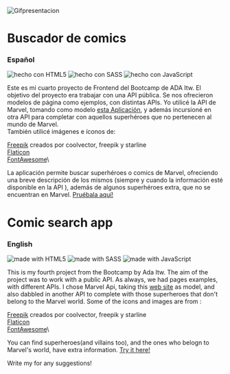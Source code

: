 ![Gifpresentacion](https://media.giphy.com/media/2pT3cHQSJB4tpFTYeX/giphy.gif)


# Buscador de comics

### Español

![hecho con HTML5](https://shields.io/badge/hecho%20con-HTML5-orange?logo=html5&style=plastic)
![hecho con SASS](https://shields.io/badge/hecho%20con-Sass-ff69b4?logo=sass&style=plastic)
![hecho con JavaScript](https://shields.io/badge/hecho%20con-JavaScript-f7df1e?logo=JavaScript&style=plastic)

Este es mi cuarto proyecto de Frontend del Bootcamp de ADA Itw. El objetivo del proyecto era trabajar con una API pública. Se nos ofrecieron modelos de página como ejemplos, con distintas APIs. Yo utilicé la API de Marvel, tomando como modelo [esta Aplicación](https://frontend-proyecto-comics.adaitw.org/), y además incursioné en otra API para completar con aquellos superhéroes que no pertenecen al mundo de Marvel.\
También utilicé imágenes e íconos de:

[Freepik](https://www.freepik.com/vectors/background) creados por coolvector, freepik y starline\
[Flaticon](https://www.flaticon.com/free-icons/superhero)\
[FontAwesome](https://fontawesome.com/)\


La aplicación permite buscar superhéroes o comics de Marvel, ofreciendo una breve descripción de los mismos (siempre y cuando la información esté disponible en la API ), además de algunos superhéroes extra, que no se encuentran en Marvel. 
[Pruébala aquí!](https://celinesco.github.io/buscador_de_comics_2/) 



# Comic search app

### English

![made with HTML5](https://shields.io/badge/hecho%20con-HTML5-orange?logo=html5&style=plastic)
![made with SASS](https://shields.io/badge/hecho%20con-Sass-ff69b4?logo=sass&style=plastic)
![made with  JavaScript](https://shields.io/badge/hecho%20con-JavaScript-f7df1e?logo=JavaScript&style=plastic)

This is my fourth project from the Bootcamp by Ada Itw. The aim of the project was to work with a public API. As always, we had pages examples, with different APIs. I chose Marvel Api, taking this [web site](https://frontend-proyecto-comics.adaitw.org/) as model, and also dabbled in another API to complete with those superheroes that don't belong to the Marvel world.
Some of the icons and images are from :

[Freepik](https://www.freepik.com/vectors/background) creados por coolvector, freepik y starline\
[Flaticon](https://www.flaticon.com/free-icons/superhero)\
[FontAwesome](https://fontawesome.com/)\

You can find superheroes(and villains too), and the ones who belogn to Marvel's world, have extra information.
[Try it here!](https://celinesco.github.io/buscador_de_comics_2/) 


Write my for any suggestions!